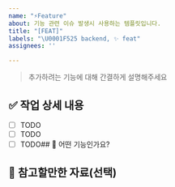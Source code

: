 ```yaml
---
name: "⚡️Feature"
about: 기능 관련 이슈 발생시 사용하는 템플릿입니다.
title: "[FEAT]"
labels: "\U0001F525 backend, ✨ feat"
assignees: ''

---
```


> 추가하려는 기능에 대해 간결하게 설명해주세요

## ✅ 작업 상세 내용
- [ ] TODO
- [ ] TODO
- [ ] TODO## 📝 어떤 기능인가요?

## 💬 참고할만한 자료(선택)
